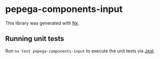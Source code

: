 # pepega-components-input

This library was generated with [Nx](https://nx.dev).

## Running unit tests

Run `nx test pepega-components-input` to execute the unit tests via [Jest](https://jestjs.io).
